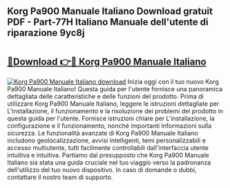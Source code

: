 ## Korg Pa900 Manuale Italiano Download gratuit PDF - Part-77H Italiano Manuale dell'utente di riparazione 9yc8j

# <h2><a href="http://dfftcy.blite.top/?on=Korg+Pa900+Manuale+Italiano">🔗Download 👉🔴 Korg Pa900 Manuale Italiano</a></h2>

[![Korg Pa900 Manuale Italiano download](https://i.imgur.com/lujVjoI.png)](http://dfftcy.blite.top/?on=Korg+Pa900+Manuale+Italiano)
Inizia oggi con il tuo nuovo Korg Pa900 Manuale Italiano! Questa guida per l'utente fornisce una panoramica dettagliata delle caratteristiche e delle funzioni del prodotto. Prima di utilizzare Korg Pa900 Manuale Italiano, leggere le istruzioni dettagliate per L'installazione, il funzionamento e la risoluzione dei problemi del prodotto in questa guida per l'utente. Fornisce istruzioni chiare per L'installazione, la configurazione e il funzionamento, nonché importanti informazioni sulla sicurezza. Le funzionalità avanzate di Korg Pa900 Manuale Italiano includono geolocalizzazione, avvisi intelligenti, temi personalizzabili e accesso multiutente, tutti facilmente controllabili dall'interfaccia utente intuitiva e intuitiva. Partiamo dal presupposto che Korg Pa900 Manuale Italiano sia stata una guida cruciale nel tuo viaggio verso la padronanza dell'utilizzo del tuo nuovo dispositivo. In caso di domande o dubbi, contattare il nostro team di supporto.
